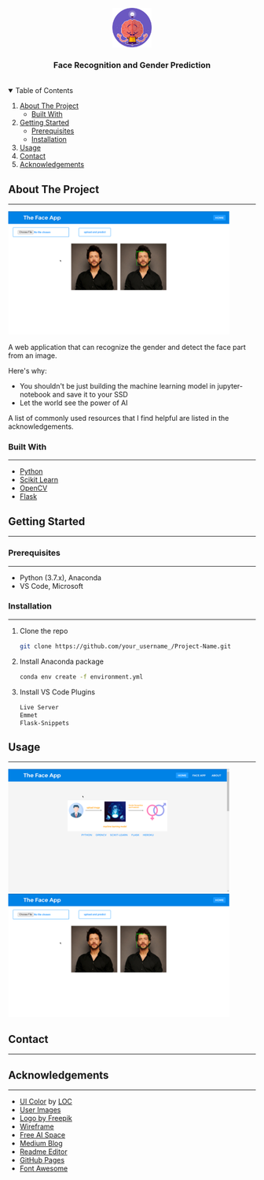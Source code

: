 <p align="center">
  <a href="#">
    <img src="./images/circle-cropped.png" alt="Logo" width="80" height="80">
  </a>

  <h3 align="center">Face Recognition and Gender Prediction</h3>
<br>

<details open="open">
  <summary>Table of Contents</summary>
  <ol>
    <li>
      <a href="#about-the-project">About The Project</a>
      <ul>
        <li><a href="#built-with">Built With</a></li>
      </ul>
    </li>
    <li>
      <a href="#getting-started">Getting Started</a>
      <ul>
        <li><a href="#prerequisites">Prerequisites</a></li>
        <li><a href="#installation">Installation</a></li>
      </ul>
    </li>
    <li><a href="#usage">Usage</a></li>
    <li><a href="#contact">Contact</a></li>
    <li><a href="#acknowledgements">Acknowledgements</a></li>
  </ol>
</details>

## About The Project

---

<img src="./images/web-app.png" alt="Sample" width="450" height="250">

A web application that can recognize the gender and detect the face part from an image.

Here's why:

-   You shouldn't be just building the machine learning model in jupyter-notebook and save it to your SSD
-   Let the world see the power of AI

A list of commonly used resources that I find helpful are listed in the acknowledgements.

### Built With

---

-   [Python](https://www.python.org/)
-   [Scikit Learn](https://scikit-learn.org/)
-   [OpenCV](https://opencv.org/)
-   [Flask](https://flask.palletsprojects.com/)

## Getting Started

---

### Prerequisites

---

-   Python (3.7.x), Anaconda
-   VS Code, Microsoft

### Installation

---

1. Clone the repo
    ```sh
    git clone https://github.com/your_username_/Project-Name.git
    ```
2. Install Anaconda package
    ```sh
    conda env create -f environment.yml
    ```
3. Install VS Code Plugins
    ```JS
    Live Server
    Emmet
    Flask-Snippets
    ```

## Usage

---

<img src="./images/index-page.png" alt="Sample" width="450" height="250">
<img src="./images/web-app.png" alt="Sample" width="450" height="250">

## Contact

---

## Acknowledgements

---

-   [UI Color](https://uicolorpicker.com/) by [LOC](https://web.learncodeonline.in/)
-   [User Images](https://randomuser.me/photos)
-   [Logo by Freepik](https://www.freepik.com/)
-   [Wireframe](https://balsamiq.com/)
-   [Free AI Space](http://freeai.space/face-recognition)
-   [Medium Blog](https://medium.com/@freeai.space/build-face-recognition-app-in-flask-900cdd7632ed)
-   [Readme Editor](https://pandao.github.io/editor.md/index.html)
-   [GitHub Pages](https://pages.github.com)
-   [Font Awesome](https://fontawesome.com)
